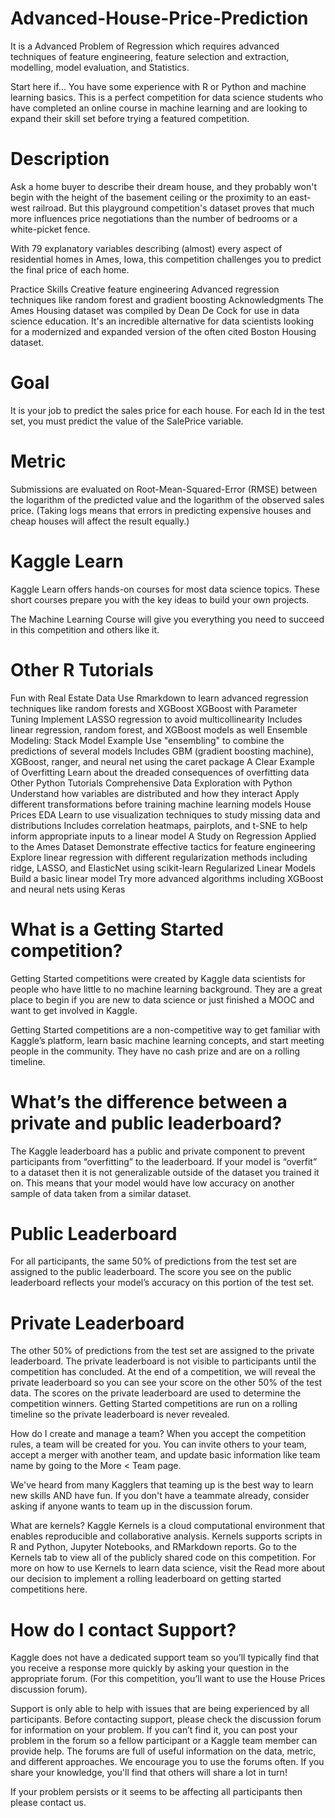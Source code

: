 # Advanced-House-Price-Prediction
It is a Advanced Problem of Regression which requires advanced techniques of feature engineering, feature selection and extraction, modelling, model evaluation, and Statistics.

Start here if...
You have some experience with R or Python and machine learning basics. This is a perfect competition for data science students who have completed an online course in machine learning and are looking to expand their skill set before trying a featured competition. 

# Description


Ask a home buyer to describe their dream house, and they probably won't begin with the height of the basement ceiling or the proximity to an east-west railroad. But this playground competition's dataset proves that much more influences price negotiations than the number of bedrooms or a white-picket fence.

With 79 explanatory variables describing (almost) every aspect of residential homes in Ames, Iowa, this competition challenges you to predict the final price of each home.

Practice Skills
Creative feature engineering 
Advanced regression techniques like random forest and gradient boosting
Acknowledgments
The Ames Housing dataset was compiled by Dean De Cock for use in data science education. It's an incredible alternative for data scientists looking for a modernized and expanded version of the often cited Boston Housing dataset. 

# Goal
It is your job to predict the sales price for each house. For each Id in the test set, you must predict the value of the SalePrice variable. 

# Metric
Submissions are evaluated on Root-Mean-Squared-Error (RMSE) between the logarithm of the predicted value and the logarithm of the observed sales price. (Taking logs means that errors in predicting expensive houses and cheap houses will affect the result equally.)

# Kaggle Learn
Kaggle Learn offers hands-on courses for most data science topics. These short courses prepare you with the key ideas to build your own projects.

The Machine Learning Course will give you everything you need to succeed in this competition and others like it.

# Other R Tutorials
Fun with Real Estate Data
Use Rmarkdown to learn advanced regression techniques like random forests and XGBoost
XGBoost with Parameter Tuning
Implement LASSO regression to avoid multicollinearity
Includes linear regression, random forest, and XGBoost models as well
Ensemble Modeling: Stack Model Example
Use "ensembling" to combine the predictions of several models
Includes GBM (gradient boosting machine), XGBoost, ranger, and neural net using the caret package
A Clear Example of Overfitting
Learn about the dreaded consequences of overfitting data
Other Python Tutorials
Comprehensive Data Exploration with Python
Understand how variables are distributed and how they interact
Apply different transformations before training machine learning models
House Prices EDA
Learn to use visualization techniques to study missing data and distributions
Includes correlation heatmaps, pairplots, and t-SNE to help inform appropriate inputs to a linear model
A Study on Regression Applied to the Ames Dataset
Demonstrate effective tactics for feature engineering
Explore linear regression with different regularization methods including ridge, LASSO, and ElasticNet using scikit-learn
Regularized Linear Models
Build a basic linear model
Try more advanced algorithms including XGBoost and neural nets using Keras

# What is a Getting Started competition?
Getting Started competitions were created by Kaggle data scientists for people who have little to no machine learning background. They are a great place to begin if you are new to data science or just finished a MOOC and want to get involved in Kaggle.

Getting Started competitions are a non-competitive way to get familiar with Kaggle’s platform, learn basic machine learning concepts, and start meeting people in the community. They have no cash prize and are on a rolling timeline.

# What’s the difference between a private and public leaderboard?
The Kaggle leaderboard has a public and private component to prevent participants from “overfitting” to the leaderboard. If your model is “overfit” to a dataset then it is not generalizable outside of the dataset you trained it on. This means that your model would have low accuracy on another sample of data taken from a similar dataset.

# Public Leaderboard
For all participants, the same 50% of predictions from the test set are assigned to the public leaderboard. The score you see on the public leaderboard reflects your model’s accuracy on this portion of the test set.

# Private Leaderboard
The other 50% of predictions from the test set are assigned to the private leaderboard. The private leaderboard is not visible to participants until the competition has concluded. At the end of a competition, we will reveal the private leaderboard so you can see your score on the other 50% of the test data. The scores on the private leaderboard are used to determine the competition winners. Getting Started competitions are run on a rolling timeline so the private leaderboard is never revealed.

How do I create and manage a team?
When you accept the competition rules, a team will be created for you. You can invite others to your team, accept a merger with another team, and update basic information like team name by going to the More < Team page.

We've heard from many Kagglers that teaming up is the best way to learn new skills AND have fun. If you don't have a teammate already, consider asking if anyone wants to team up in the discussion forum.

What are kernels?
Kaggle Kernels is a cloud computational environment that enables reproducible and collaborative analysis. Kernels supports scripts in R and Python, Jupyter Notebooks, and RMarkdown reports. Go to the Kernels tab to view all of the publicly shared code on this competition. For more on how to use Kernels to learn data science, visit the Read more about our decision to implement a rolling leaderboard on getting started competitions here.

# How do I contact Support?
Kaggle does not have a dedicated support team so you’ll typically find that you receive a response more quickly by asking your question in the appropriate forum. (For this competition, you’ll want to use the House Prices discussion forum).

Support is only able to help with issues that are being experienced by all participants. Before contacting support, please check the discussion forum for information on your problem. If you can’t find it, you can post your problem in the forum so a fellow participant or a Kaggle team member can provide help. The forums are full of useful information on the data, metric, and different approaches. We encourage you to use the forums often. If you share your knowledge, you'll find that others will share a lot in turn!

If your problem persists or it seems to be affecting all participants then please contact us.

